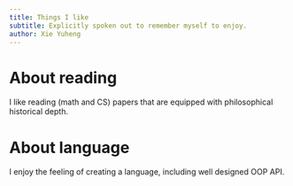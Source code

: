 ```yaml
---
title: Things I like
subtitle: Explicitly spoken out to remember myself to enjoy.
author: Xie Yuheng
---
```


# About reading

I like reading (math and CS) papers that are
equipped with philosophical historical depth.

# About language

I enjoy the feeling of creating a language,
including well designed OOP API.

